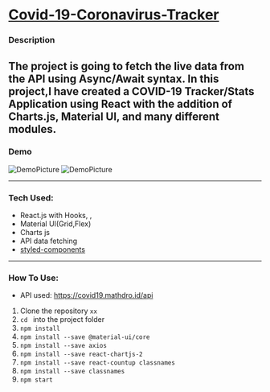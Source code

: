 # [Covid-19-Coronavirus-Tracker](#)

### Description
The project is going to fetch the live data from the API using Async/Await syntax. In this project,I have created a COVID-19 Tracker/Stats Application using React with the addition of Charts.js, Material UI, and many different modules.
-----

###  Demo
![DemoPicture](https://github.com/Edgar-K/Online-Store/blob/master/public/img/Demo-1.png?raw=true)
![DemoPicture](https://github.com/Edgar-K/Online-Store/blob/master/public/img/Demo-2.png?raw=true)

-----
### Tech Used:
* React.js with Hooks, , 
* Material UI(Grid,Flex)
* Charts js
* API data fetching
* [styled-components](https://styled-components.com/) 

------
### How To Use:

* API used: https://covid19.mathdro.id/api

1. Clone the repository ```xx```
2. ```cd ``` into the project folder
3. ```npm install```
4. ```npm install --save @material-ui/core```
5. ```npm install --save axios```
6. ```npm install --save react-chartjs-2```
7. ```npm install --save react-countup classnames```
8. ```npm install --save classnames```
9. ```npm start```
